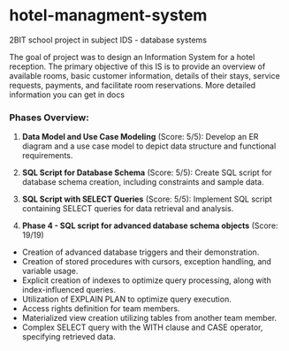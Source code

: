# hotel-managment-system
2BIT school project in subject IDS - database systems

The goal of project was to design an Information System for a hotel reception. The primary objective of this IS is to provide an overview of available rooms, basic customer information, details of their stays, service requests, payments, and facilitate room reservations. More detailed information you can get in docs

### Phases Overview:

1) **Data Model and Use Case Modeling** (Score: 5/5): Develop an ER diagram and a use case model to depict data structure and functional requirements.

2) **SQL Script for Database Schema** (Score: 5/5): Create SQL script for database schema creation, including constraints and sample data.

3) **SQL Script with SELECT Queries** (Score: 5/5): Implement SQL script containing SELECT queries for data retrieval and analysis.

4) **Phase 4 - SQL script for advanced database schema objects** (Score: 19/19) 

- Creation of advanced database triggers and their demonstration.
- Creation of stored procedures with cursors, exception handling, and variable usage.
- Explicit creation of indexes to optimize query processing, along with index-influenced queries.
- Utilization of EXPLAIN PLAN to optimize query execution.
- Access rights definition for team members.
- Materialized view creation utilizing tables from another team member.
- Complex SELECT query with the WITH clause and CASE operator, specifying retrieved data.

